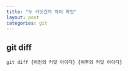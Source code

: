```yaml
---
title: "두 커밋간의 차이 확인"
layout: post
categories: git
--- 
```


## git diff
```terminal
git diff {이전의 커밋 아이디} {이후의 커밋 아이디}
```

